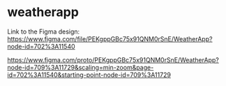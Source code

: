 # weatherapp

Link to the Figma design:
https://www.figma.com/file/PEKgppGBc75x91QNM0rSnE/WeatherApp?node-id=702%3A11540


https://www.figma.com/proto/PEKgppGBc75x91QNM0rSnE/WeatherApp?node-id=709%3A11729&scaling=min-zoom&page-id=702%3A11540&starting-point-node-id=709%3A11729
